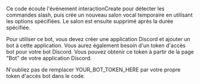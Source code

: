 Ce code écoute l'événement interactionCreate pour détecter les commandes slash, puis crée un nouveau salon vocal temporaire en utilisant les options spécifiées. Le salon est ensuite supprimé après la durée spécifiée.

Pour utiliser ce bot, vous devez créer une application Discord et ajouter un bot à cette application. Vous aurez également besoin d'un token d'accès bot pour votre bot Discord. Vous pouvez obtenir ce token à partir de la page "Bot" de votre application Discord.

N'oubliez pas de remplacer YOUR_BOT_TOKEN_HERE par votre propre token d'accès bot dans le code.
